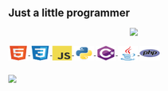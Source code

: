 ## Just a little programmer

<div align="center">
  <a href="https://github.com/LViniciusk">
  <img height="130em" src="https://github-readme-stats.vercel.app/api?username=LViniciusk&show_icons=true&theme=dracula&include_all_commits=true&count_private=true"/>
</div> 


  
  </div>
<div style="display: inline_block"><br>
  <img align="center" alt="LV-HTML" height="30" width="40"
src="https://raw.githubusercontent.com/devicons/devicon/master/icons/html5/html5-original.svg">
  <img align="center" alt="LV-CSS" height="30" width="40"
src="https://raw.githubusercontent.com/devicons/devicon/master/icons/css3/css3-original.svg">
  <img align="center" alt="LV-JS" height="30" width="40"
src="https://raw.githubusercontent.com/devicons/devicon/master/icons/javascript/javascript-original.svg">
  <img align="center" alt="LV-Python" height="30" width="40" src="https://raw.githubusercontent.com/devicons/devicon/master/icons/python/python-original.svg">
  <img align="center" alt="LV-Csharp" height="30" width="40"
src="https://raw.githubusercontent.com/devicons/devicon/master/icons/csharp/csharp-original.svg">
  <img align="center" alt="LV-Java" height="30" width="40" 
src="https://raw.githubusercontent.com/devicons/devicon/master/icons/java/java-original.svg">
  <img align="center" alt="LV-PHP" height="30" width="40" 
src="https://raw.githubusercontent.com/devicons/devicon/master/icons/php/php-original.svg">
</div>

##

<div> 
  <a href="https://www.linkedin.com/" target="_blank"><img src="https://img.shields.io/badge/LinkedIn-0077B5?style=for-the-badge&logo=linkedin&logoColor=white" target="_blank"></a>
</div>
